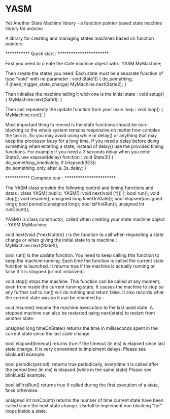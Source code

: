 # YASM
Yet Another State Machine library - a function pointer based state machine library for arduino

A library for creating and managing states machines based on function pointers.

***********  Quick start : ***********************

First you need to create the state machine object with :
YASM MyMachine;

Then create the states you need. Each state must be a separate function of type "void" with no parameter :
void State1()
{
  do_something;  
  if (need_trigger_state_change)  MyMachine.next(State2);
}

Then initialise the machine telling it wich one is the initial state :
void setup() {
  MyMachine.next(Sate1);
}

Then call repeatedly the update function from your main loop :
void loop() {
  MyMachine.run();
}

Most important thing to remind is the state functions should be non-blocking so the whole system remains responsive no matter
how complex the task is. So you may avoid using while or delay() or anything that may keep the processor busy for a long time.
If you need a delay before doing something when entering a state, instead of delay() use the provided timing functions.
For example if you need a 3 seconds delay when you enter State3, use elapsed(delay) function :
void State3()
{
  do_something_imediately;
  if (elapsed(3E3)) do_something_only_after_a_3s_delay;
}


***********  Complete tour : ***********************

The YASM class provide the following control and timing functions and datas :
class YASM{
	public:
		YASM();
		void next(void (*)() );
		bool run();
		void stop();
		void resume();
		unsigned long timeOnState();
		bool elapsed(unsigned long);
		bool periodic(unsigned long);
		bool isFirstRun();
		unsigned int runCount();
		
    
YASM() 
is class constructor, called when creating your state machine object :
YASM MyMachine;


void next(void (*nextstate)() ) 
is the function to call when requesting a state change or when giving the initial state to te machine :
MyMachine.next(StateX);

bool run() 
is the update function. You need to keep calling this function to keep the machine running. 
Each time the function is called the current state function is launched. It returns true if the machine is actually 
running or false if it is stopped (or not initialized).

void stop() 
stops the machine. This function can be called at any moment, even from inside the current running state. It
causes the machine to stop so any further call to run() will do nothing and return false. It also records what the current 
state was so it can be resumed by :

void resume() 
resume the machine execcution to the last used state. 
A stopped machine can also be restarted using next(state) to restart from another state.

unsigned long timeOnState() 
returns the time in milliseconds spent in the current state since the last state change.

bool elapsed(timeout) 
returns true if the timeout (in ms) is elapsed since last state change. It is very convenient to 
implement delays. Please see blinkLed1 example.

bool periodic(period); 
returns true periodically, everytime it is called after the period time (in ms) is elapsed (while in the same state)
Please see blinkLed2 example.

bool isFirstRun() 
returns true if called during the first execution of a state, false otherwise.

unsigned int runCount()
returns the number of time current state have been called since the next state change.
Usefull to implement non blocking "for" loops inside a state.





